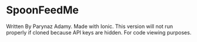 # SpoonFeedMe
Written By Parynaz Adamy.
Made with Ionic.
This version will not run properly if cloned because API keys are hidden. 
For code viewing purposes.